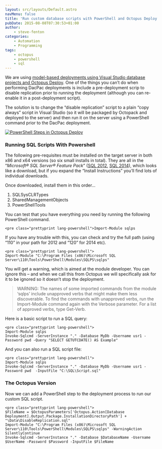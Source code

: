 ```yaml
---
layout: src/layouts/Default.astro
navMenu: false
title: 'Run custom database scripts with PowerShell and Octopus Deploy'
pubDate: 2015-08-08T07:30:53+01:00
author:
    - steve-fenton
categories:
    - Automation
    - Programming
tags:
    - octopus
    - powershell
    - sql
---
```


We are using [model-based deployments using Visual Studio database projects and Octopus Deploy](/2015/06/packaging-visual-studio-database-project-with-octopack/). One of the things you can’t do when performing DacPac deployments is include a pre-deployment scrip to disable replication prior to running the deployment (although you can re-enable it in a post-deployment script).

The solution is to change the “disable replication” script to a plain “copy always” script in Visual Studio (so it will be packaged by Octopack and deployed to the server) and then run it on the server using a PowerShell command prior to the DacPac deployment.

[![PowerShell Steps in Octopus Deploy](/img/2015/08/powershell-steps.png)](/img/2015/08/powershell-steps.png)

### Running SQL Scripts With Powershell

The following pre-requisites must be installed on the target server in both x86 and x64 versions (so six small installs in total). They are all in the “*Microsoft® SQL Server® Feature Pack*” ([SQL 2012](http://www.microsoft.com/en-us/download/details.aspx?id=29065), [SQL 2014](http://www.microsoft.com/en-us/download/details.aspx?id=42295)), which looks like a download, but if you expand the “Install Instructions” you’ll find lots of individual downloads.

Once downloaded, install them in this order…

1. SQLSysCLRTypes
2. SharedManagementObjects
3. PowerShellTools

You can test that you have everything you need by running the following PowerShell command.

```
<pre class="prettyprint lang-powershell">Import-Module sqlps
```
If you have any trouble with this, you can check and try the full path (using “110” in your path for 2012 and “120” for 2014 etc).

```
<pre class="prettyprint lang-powershell">
Import-Module "C:\Program Files (x86)\Microsoft SQL Server\110\Tools\PowerShell\Modules\SQLPS\sqlps"
```
You will get a warning, which is aimed at the module developer. You can ignore this – and when we call this from Octopus we will specifically ask for it to be ignored so it doesn’t stop the deployment.

> WARNING: The names of some imported commands from the module ‘sqlps’ include unapproved verbs that might make them less discoverable. To find the commands with unapproved verbs, run the Import-Module command again with the Verbose parameter. For a list of approved verbs, type Get-Verb.

Here is a basic script to run a SQL query:

```
<pre class="prettyprint lang-powershell">
Import-Module sqlps
Invoke-Sqlcmd -ServerInstance "." -Database MyDb -Username usr1 -Password pwd -Query "SELECT GETUTCDATE() AS Example"
```
And you can also run a SQL script file:

```
<pre class="prettyprint lang-powershell">
Import-Module sqlps
Invoke-Sqlcmd -ServerInstance "." -Database MyDb -Username usr1 -Password pwd  -InputFile "C:\SQL\Script.sql"
```
### The Octopus Version

Now we can add a PowerShell step to the deployment process to run our custom SQL script.

```
<pre class="prettyprint lang-powershell">
$FileName = $OctopusParameters['Octopus.Action[Database Deployment].Output.Package.InstallationDirectoryPath'] + "\Data\DisableReplication.sql"
Import-Module "C:\Program Files (x86)\Microsoft SQL Server\110\Tools\PowerShell\Modules\SQLPS\sqlps" -WarningAction SilentlyContinue
Invoke-Sqlcmd -ServerInstance "." -Database $DatabaseName -Username $UserName -Password $Password -InputFile $FileName
```